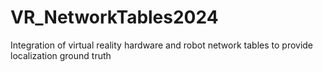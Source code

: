 # VR_NetworkTables2024
Integration of virtual reality hardware and robot network tables to provide localization ground truth
